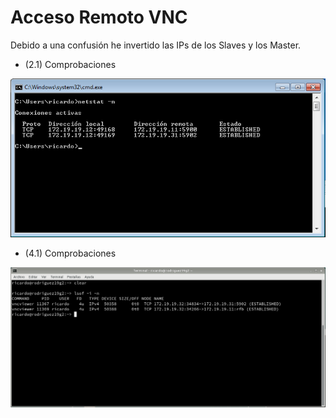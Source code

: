 # Acceso Remoto VNC
Debido a una confusión he invertido las IPs de los Slaves y los Master.
* (2.1) Comprobaciones

![](img/2_1_comprobacion.png)

* (4.1) Comprobaciones

![](img/4_1_comprobacion.png)
